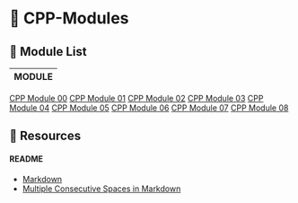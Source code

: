 # :large_orange_diamond: CPP-Modules

## :small_orange_diamond: Module List
MODULE|
:-----:|
[CPP Module 00](./CPP_Module_00)
[CPP Module 01](./CPP_Module_01)
[CPP Module 02](./CPP_Module_02)
[CPP Module 03](./CPP_Module_03)
[CPP Module 04](./CPP_Module_04)
[CPP Module 05](./CPP_Module_05)
[CPP Module 06](./CPP_Module_06)
[CPP Module 07](./CPP_Module_07)
[CPP Module 08](./CPP_Module_08)

## :small_orange_diamond: Resources
#### README
- [Markdown](https://docs.github.com/en/github/writing-on-github/getting-started-with-writing-and-formatting-on-github/basic-writing-and-formatting-syntax)
- [Multiple Consecutive Spaces in Markdown](https://steemit.com/markdown/@jamesanto/how-to-add-multiple-spaces-between-texts-in-markdown)